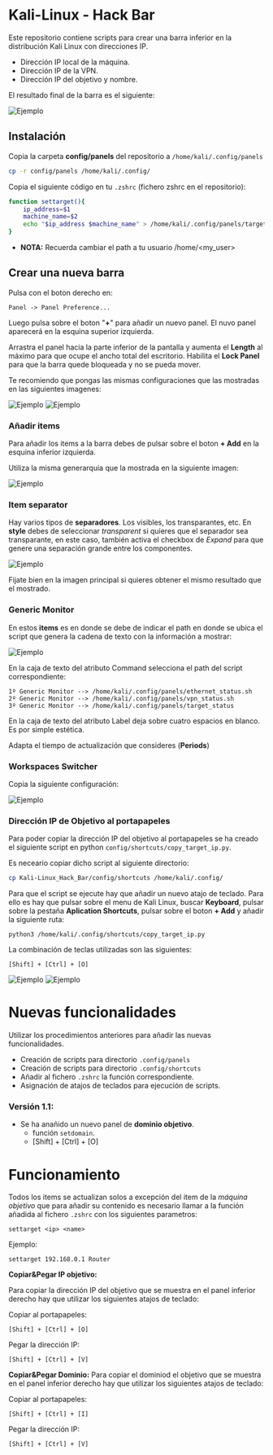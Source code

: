 # Kali-Linux - Hack Bar
Este repositorio contiene scripts para crear una barra inferior en la distribución Kali Linux con direcciones IP.
* Dirección IP local de la máquina.
* Dirección IP de la VPN.
* Dirección IP del objetivo y nombre.

El resultado final de la barra es el siguiente:

![Ejemplo](https://github.com/blogNetting/Kali-Linux_Hack_Bar/blob/main/images/bar.png)

## Instalación
Copia la carpeta **config/panels** del repositorio a `/home/kali/.config/panels`
```bash
cp -r config/panels /home/kali/.config/
```

Copia el siguiente código en tu `.zshrc` (fichero zshrc en el repositorio):

```bash
function settarget(){
    ip_address=$1
    machine_name=$2
    echo "$ip_address $machine_name" > /home/kali/.config/panels/target
}
```

* **NOTA:** Recuerda cambiar el path a tu usuario /home/<my_user>

## Crear una nueva barra
Pulsa con el boton derecho en:
```
Panel -> Panel Preference...
```

Luego pulsa sobre el boton "**+**" para añadir un nuevo panel.
El nuvo panel aparecerá en la esquina superior izquierda.

Arrastra el panel hacia la parte inferior de la pantalla y aumenta el **Length** al máximo para que ocupe el ancho total del escritorio.
Habilita el **Lock Panel** para que la barra quede bloqueada y no se pueda mover.

Te recomiendo que pongas las mismas configuraciones que las mostradas en las siguientes imagenes:

![Ejemplo](https://raw.githubusercontent.com/blogNetting/Kali-Linux_Hack_Bar/main/images/second_panel_1.png)
![Ejemplo](https://raw.githubusercontent.com/blogNetting/Kali-Linux_Hack_Bar/main/images/second_panel_2.png)


### Añadir items
Para añadir los items a la barra debes de pulsar sobre el boton **+ Add** en la esquina inferior izquierda.

Utiliza la misma generarquia que la mostrada en la siguiente imagen:

![Ejemplo](https://raw.githubusercontent.com/blogNetting/Kali-Linux_Hack_Bar/main/images/second_panel_3.png)

### Item separator
Hay varios tipos de **separadores**. Los visibles, los transparantes, etc. En **style** debes de seleccionar *transparent* si quieres que el separador sea transparante, en este caso, también activa el checkbox de *Expand* para que genere una separación grande entre los componentes.

![Ejemplo](https://raw.githubusercontent.com/blogNetting/Kali-Linux_Hack_Bar/main/images/separator.png)

Fijate bien en la imagen principal si quieres obtener el mismo resultado que el mostrado.

### Generic Monitor
En estos **items** es en donde se debe de indicar el path en donde se ubica el script que genera la cadena de texto con la información a mostrar:

![Ejemplo](https://raw.githubusercontent.com/blogNetting/Kali-Linux_Hack_Bar/main/images/generic_monitor.png)

En la caja de texto del atributo Command selecciona el path del script correspondiente:

```
1º Generic Monitor --> /home/kali/.config/panels/ethernet_status.sh
2º Generic Monitor --> /home/kali/.config/panels/vpn_status.sh
3º Generic Monitor --> /home/kali/.config/panels/target_status
```

En la caja de texto del atributo Label deja sobre cuatro espacios en blanco. Es por simple estética.

Adapta el tiempo de actualización que consideres (**Periods**)


### Workspaces Switcher
Copia la siguiente configuración:

![Ejemplo](https://raw.githubusercontent.com/blogNetting/Kali-Linux_Hack_Bar/main/images/workspace.png)

### Dirección IP de Objetivo al portapapeles
Para poder copiar la dirección IP del objetivo al portapapeles se ha creado el siguiente script en python `config/shortcuts/copy_target_ip.py`.

Es neceario copiar dicho script al siguiente directorio:

```bash
cp Kali-Linux_Hack_Bar/config/shortcuts /home/kali/.config/
```

Para que el script se ejecute hay que añadir un nuevo atajo de teclado. Para ello es hay que pulsar sobre el menu de Kali Linux, buscar **Keyboard**, pulsar sobre la pestaña **Aplication Shortcuts**, pulsar sobre el boton **+ Add** y añadir la siguiente ruta:

```
python3 /home/kali/.config/shortcuts/copy_target_ip.py
```

La combinación de teclas utilizadas son las siguientes:

```
[Shift] + [Ctrl] + [O]
```

![Ejemplo](https://raw.githubusercontent.com/blogNetting/Kali-Linux_Hack_Bar/main/images/shortcuts_1.png)
![Ejemplo](https://raw.githubusercontent.com/blogNetting/Kali-Linux_Hack_Bar/main/images/shortcuts_2.png)

# Nuevas funcionalidades
Utilizar los procedimientos anteriores para añadir las nuevas funcionalidades. 
* Creación de scripts para directorio `.config/panels`
* Creación de scripts para directorio `.config/shortcuts`
* Añadir al fichero `.zshrc` la función correspondiente.
* Asignación de atajos de teclados para ejecución de scripts.

### Versión 1.1:
* Se ha anañido un nuevo panel de **dominio objetivo**.
  * función `setdomain`.
  * [Shift] + [Ctrl] + [O]

# Funcionamiento
Todos los items se actualizan solos a excepción del item de la *máquina objetivo* que para añadir su contenido es necesario llamar a la función añadida al fichero `.zshrc` con los siguientes parametros:

```
settarget <ip> <name>
```

Ejemplo:


```
settarget 192.168.0.1 Router
```
**Copiar&Pegar IP objetivo:**

Para copiar la dirección IP del objetivo que se muestra en el panel inferior derecho hay que utilizar los siguientes atajos de teclado:

Copiar al portapapeles:

```
[Shift] + [Ctrl] + [O]
```

Pegar la dirección IP:
```
[Shift] + [Ctrl] + [V]
```

**Copiar&Pegar Dominio:**
Para copiar el dominiod el objetivo que se muestra en el panel inferior derecho hay que utilizar los siguientes atajos de teclado:

Copiar al portapapeles:

```
[Shift] + [Ctrl] + [I]
```

Pegar la dirección IP:
```
[Shift] + [Ctrl] + [V]
```

